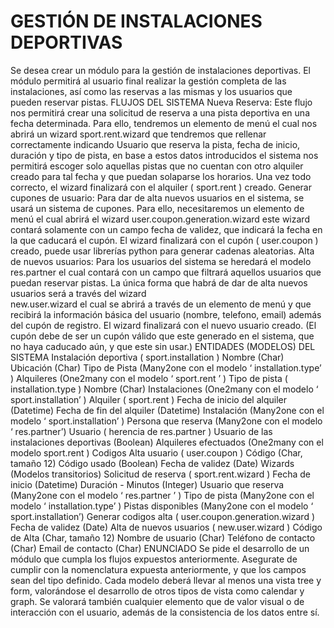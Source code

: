 # GESTIÓN DE INSTALACIONES DEPORTIVAS

Se desea crear un módulo para la gestión de instalaciones deportivas. El módulo permitirá al usuario final 
realizar la gestión completa de las instalaciones, así como las reservas a las mismas y los usuarios que 
pueden reservar pistas.
FLUJOS DEL SISTEMA
Nueva Reserva: 
Este flujo nos permitirá crear una solicitud de reserva a una pista deportiva en una fecha 
determinada. Para ello, tendremos un elemento de menú el cual nos abrirá un wizard 
sport.rent.wizard
 que 
tendremos que rellenar correctamente indicando Usuario que reserva la pista, fecha de inicio, duración y 
tipo de pista, en base a estos datos introducidos el sistema nos permitirá escoger solo aquellas pistas que 
no cuentan con otro alquiler creado para tal fecha y que puedan solaparse los horarios. Una vez todo 
correcto, el wizard finalizará con el alquiler (
sport.rent
) creado.
Generar cupones de usuario: 
Para dar de alta nuevos usuarios en el sistema, se usará un sistema de 
cupones. Para ello, necesitaremos un elemento de menú el cual abrirá el wizard 
user.coupon.generation.wizard
 este wizard contará solamente con un campo fecha de validez, que indicará 
la fecha en la que caducará el cupón. El wizard finalizará con el cupón (
user.coupon
) creado, puede usar 
librerías python para generar cadenas aleatorias.
Alta de nuevos usuarios: 
Para los usuarios del sistema se heredará el modelo 
res.partner 
el cual contará con
un campo que filtrará aquellos usuarios que puedan reservar pistas. La única forma que habrá de dar de alta
nuevos usuarios será a través del wizard  
new.user.wizard 
 el cual se abrirá a través de un elemento de menú
y que recibirá la información básica del usuario (nombre, telefono, email) además del cupón de registro. El 
wizard finalizará con el nuevo usuario creado. (El cupón debe de ser un cupón válido que este generado en 
el sistema, que no haya caducado aún, y que este sin usar.)
ENTIDADES (MODELOS) DEL SISTEMA
Instalación deportiva (
sport.installation
)
Nombre (Char)
Ubicación (Char)
Tipo de Pista (Many2one con el modelo ‘
installation.type’
)
Alquileres (One2many con el modelo ‘
sport.rent
’
)
Tipo de pista (
installation.type
)
Nombre (Char)
Instalaciones (One2many con el modelo 
‘
sport.installation’
)
Alquiler (
sport.rent
)
Fecha de inicio del alquiler (Datetime)
Fecha de fin del alquiler (Datetime)
Instalación (Many2one con el modelo 
‘
sport.installation’
)
Persona que reserva (Many2one con el modelo 
‘
res.partner’)
Usuario (
herencia de res.partner
)
Usuario de las instalaciones deportivas (Boolean)
Alquileres efectuados (One2many con el modelo 
sport.rent
)
Codigos Alta usuario (
user.coupon
)
Código (Char, tamaño 12)
Código usado (Boolean)
Fecha de validez (Date)
Wizards (Modelos transitorios)
Solicitud de reserva (
sport.rent.wizard
)
Fecha de inicio (Datetime)
Duración - Minutos (Integer)
Usuario que reserva (Many2one con el modelo ‘
res.partner
’
)
Tipo de pista (Many2one con el modelo 
‘
installation.type’
)
Pistas disponibles (Many2one con el modelo 
‘
sport.installation’)
Generar codigos alta (
user.coupon.generation.wizard
)
Fecha de validez (Date)
Alta de nuevos usuarios (
new.user.wizard
)
Código de Alta (Char, tamaño 12)
Nombre de usuario (Char)
Teléfono de contacto (Char)
Email de contacto (Char)
ENUNCIADO
Se pide el desarrollo de un módulo que cumpla los flujos expuestos anteriormente. Asegurate de cumplir 
con la nomenclatura expuesta anteriormente, y que los campos sean del tipo definido. Cada modelo deberá
llevar al menos una vista tree y form, valorándose el desarrollo de otros tipos de vista como calendar y 
graph.
Se valorará también cualquier elemento que de valor visual o de interacción con el usuario, además de la 
consistencia de los datos entre sí.
